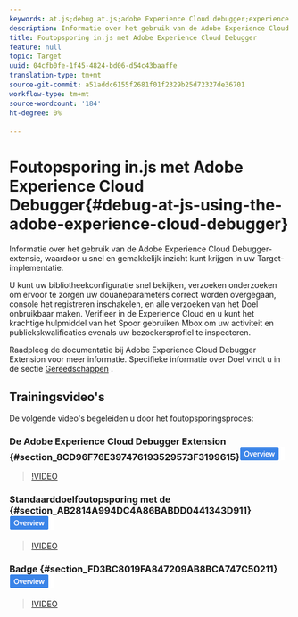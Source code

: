 ```yaml
---
keywords: at.js;debug at.js;adobe Experience Cloud debugger;experience cloud debugger;mbox trace;mbox highlight;debug;debugging
description: Informatie over het gebruik van de Adobe Experience Cloud Debugger-extensie, waardoor u snel en gemakkelijk inzicht kunt krijgen in uw Target-implementatie.
title: Foutopsporing in.js met Adobe Experience Cloud Debugger
feature: null
topic: Target
uuid: 04cfb0fe-1f45-4824-bd06-d54c43baaffe
translation-type: tm+mt
source-git-commit: a51addc6155f2681f01f2329b25d72327de36701
workflow-type: tm+mt
source-wordcount: '184'
ht-degree: 0%

---
```



# Foutopsporing in.js met Adobe Experience Cloud Debugger{#debug-at-js-using-the-adobe-experience-cloud-debugger}

Informatie over het gebruik van de Adobe Experience Cloud Debugger-extensie, waardoor u snel en gemakkelijk inzicht kunt krijgen in uw Target-implementatie.

U kunt uw bibliotheekconfiguratie snel bekijken, verzoeken onderzoeken om ervoor te zorgen uw douaneparameters correct worden overgegaan, console het registreren inschakelen, en alle verzoeken van het Doel onbruikbaar maken. Verifieer in de Experience Cloud en u kunt het krachtige hulpmiddel van het Spoor gebruiken Mbox om uw activiteit en publiekskwalificaties evenals uw bezoekersprofiel te inspecteren.

Raadpleeg de documentatie bij [](https://docs.adobe.com/content/help/en/debugger/using/experience-cloud-debugger.html) Adobe Experience Cloud Debugger Extension voor meer informatie. Specifieke informatie over Doel vindt u in de sectie [Gereedschappen](https://docs.adobe.com/content/help/en/debugger/using/tools.html) .

## Trainingsvideo&#39;s

De volgende video&#39;s begeleiden u door het foutopsporingsproces:

### De Adobe Experience Cloud Debugger Extension {#section_8CD96F76E397476193529573F3199615}![Overview-badge toevoegen](/help/assets/overview.png)

>[!VIDEO](https://video.tv.adobe.com/v/23114/)

### Standaarddoelfoutopsporing met de {#section_AB2814A994DC4A86BABDD0441343D911} ![overzichtsbadge van Adobe Experience Cloud Debugger](/help/assets/overview.png)

>[!VIDEO](https://video.tv.adobe.com/v/23115/)

### Badge {#section_FD3BC8019FA847209AB8BCA747C50211} ![Overzicht van Mbox-overtrek](/help/assets/overview.png)

>[!VIDEO](https://video.tv.adobe.com/v/23113/)
